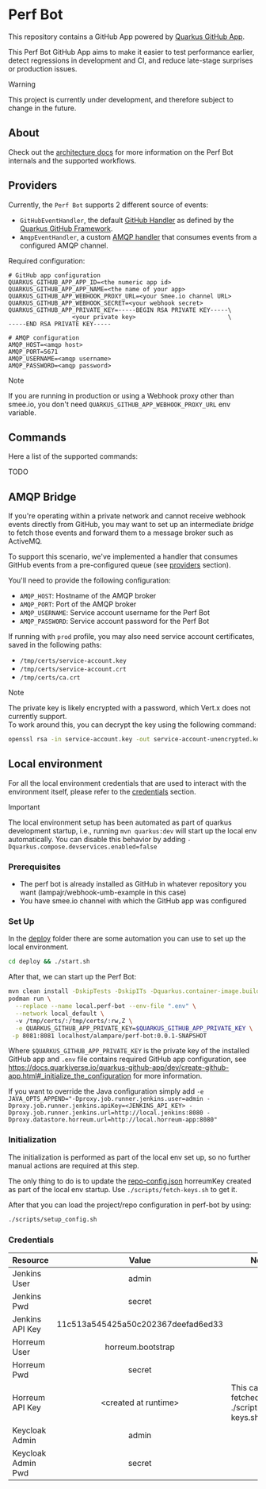 
# Perf Bot 

This repository contains a GitHub App powered by [Quarkus GitHub App](https://github.com/quarkiverse/quarkus-github-app).

This Perf Bot GitHub App aims to make it easier to test performance earlier, detect regressions in 
development and CI, and reduce late-stage surprises or production issues.

> [!WARNING]
> This project is currently under development, and therefore subject to change in the future.

## About

Check out the [architecture docs](docs/architecture/index.md) for more information on the Perf Bot internals and 
the supported workflows.

## Providers

Currently, the `Perf Bot` supports 2 different source of events:

* `GitHubEventHandler`, the default [GitHub Handler](src/main/java/io/perf/tools/bot/handler/event/GitHubEventHandler.java)
   as defined by the [Quarkus GitHub Framework](https://docs.quarkiverse.io/quarkus-github-app/dev/create-github-app.html).
* `AmqpEventHandler`, a custom [AMQP handler](src/main/java/io/perf/tools/bot/handler/event/AmqpEventHandler.java) that
   consumes events from a configured AMQP channel.

Required configuration:

```dotenv
# GitHub app configuration
QUARKUS_GITHUB_APP_APP_ID=<the numeric app id>
QUARKUS_GITHUB_APP_APP_NAME=<the name of your app>
QUARKUS_GITHUB_APP_WEBHOOK_PROXY_URL=<your Smee.io channel URL>
QUARKUS_GITHUB_APP_WEBHOOK_SECRET=<your webhook secret>
QUARKUS_GITHUB_APP_PRIVATE_KEY=-----BEGIN RSA PRIVATE KEY-----\
                  <your private key>                          \
-----END RSA PRIVATE KEY-----

# AMQP configuration
AMQP_HOST=<amqp host>
AMQP_PORT=5671
AMQP_USERNAME=<amqp username>
AMQP_PASSWORD=<amqp password>
```

> [!NOTE]
> If you are running in production or using a Webhook proxy other than smee.io, you don't
> need `QUARKUS_GITHUB_APP_WEBHOOK_PROXY_URL` env variable.

## Commands

Here a list of the supported commands:

TODO

## AMQP Bridge

If you're operating within a private network and cannot receive webhook events directly from GitHub, you may want to 
set up an intermediate *bridge* to fetch those events and forward them to a message broker such as ActiveMQ.

To support this scenario, we've implemented a handler that consumes GitHub events from a pre-configured queue 
(see [providers](#providers) section).

You'll need to provide the following configuration:

- `AMQP_HOST`: Hostname of the AMQP broker
- `AMQP_PORT`: Port of the AMQP broker
- `AMQP_USERNAME`: Service account username for the Perf Bot
- `AMQP_PASSWORD`: Service account password for the Perf Bot

If running with `prod` profile, you may also need service account certificates, saved in the following paths:

- `/tmp/certs/service-account.key`
- `/tmp/certs/service-account.crt`
- `/tmp/certs/ca.crt`

> [!NOTE] 
> The private key is likely encrypted with a password, which Vert.x does not currently support.  
> To work around this, you can decrypt the key using the following command:
>```bash
>openssl rsa -in service-account.key -out service-account-unencrypted.key
>```

## Local environment

For all the local environment credentials that are used to interact with the environment itself, 
please refer to the [credentials](#credentials) section.

> [!IMPORTANT]  
> The local environment setup has been automated as part of quarkus development startup, i.e., running 
> `mvn quarkus:dev` will start up the local env automatically. You can disable this behavior by adding 
> `-Dquarkus.compose.devservices.enabled=false`


### Prerequisites

* The perf bot is already installed as GitHub in whatever repository you want (lampajr/webhook-umb-example in this case)
* You have smee.io channel with which the GitHub app was configured

### Set Up

In the [deploy](deploy) folder there are some automation you can use to set up the local environment.

```bash
cd deploy && ./start.sh
```

After that, we can start up the Perf Bot:
```bash
mvn clean install -DskipTests -DskipITs -Dquarkus.container-image.build=true
podman run \
  --replace --name local.perf-bot --env-file ".env" \
  --network local_default \ 
  -v /tmp/certs/:/tmp/certs/:rw,Z \
  -e QUARKUS_GITHUB_APP_PRIVATE_KEY=$QUARKUS_GITHUB_APP_PRIVATE_KEY \
 -p 8081:8081 localhost/alampare/perf-bot:0.0.1-SNAPSHOT
```

Where `$QUARKUS_GITHUB_APP_PRIVATE_KEY` is the private key of the installed GitHub app and `.env` file contains
required GitHub app configuration, see https://docs.quarkiverse.io/quarkus-github-app/dev/create-github-app.html#_initialize_the_configuration
for more information.

If you want to override the Java configuration simply add 
`-e JAVA_OPTS_APPEND="-Dproxy.job.runner.jenkins.user=admin -Dproxy.job.runner.jenkins.apiKey=<JENKINS_API_KEY> -Dproxy.job.runner.jenkins.url=http://local.jenkins:8080 -Dproxy.datastore.horreum.url=http://local.horreum-app:8080"`

### Initialization

The initialization is performed as part of the local env set up, so no further manual actions are required at this
step.

The only thing to do is to update the [repo-config.json](scripts/assets/repo-config.json) horreumKey created as part of
the local env startup. Use `./scripts/fetch-keys.sh` to get it.

After that you can load the project/repo configuration in perf-bot by using:
```bash
./scripts/setup_config.sh
```

### Credentials

| Resource           |               Value                | Note                                              |
|--------------------|:----------------------------------:|---------------------------------------------------|
| Jenkins User       |               admin                |                                                   |
| Jenkins Pwd        |               secret               |                                                   |
| Jenkins API Key    | 11c513a545425a50c202367deefad6ed33 |                                                   |
| Horreum User       |         horreum.bootstrap          |                                                   |
| Horreum Pwd        |               secret               |                                                   |
| Horreum API Key    |       \<created at runtime\>       | This can be fetched using ./scripts/fetch-keys.sh |
| Keycloak Admin     |               admin                |                                                   |
| Keycloak Admin Pwd |               secret               |                                                   |

